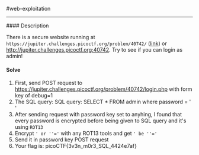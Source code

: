 #web-exploitation
<hr>
#### Description

There is a secure website running at `https://jupiter.challenges.picoctf.org/problem/40742/` ([link](https://jupiter.challenges.picoctf.org/problem/40742/)) or http://jupiter.challenges.picoctf.org:40742. Try to see if you can login as admin!

#### Solve
1.  First, send POST request to https://jupiter.challenges.picoctf.org/problem/40742/login.php with form key of debug=1
2. The SQL query: SQL query: SELECT * FROM admin where password = ' '
3.  After sending request with password key set to anyhing, I found that every password is encrypted before being given to SQL query and it's using `ROT13`
4. Encrypt `' or ''='` with any ROT13 tools and get `' be ''='`
5. Send it in password key POST request
6. Your flag is: picoCTF{3v3n_m0r3_SQL_4424e7af}